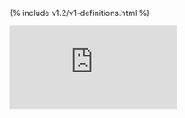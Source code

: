 <!-- BEGIN MUNGE: UNVERSIONED_WARNING -->


<!-- END MUNGE: UNVERSIONED_WARNING -->
<!-- needed for gh-pages to render html files when imported -->
{% include v1.2/v1-definitions.html %}






<!-- BEGIN MUNGE: IS_VERSIONED -->
<!-- TAG IS_VERSIONED -->
<!-- END MUNGE: IS_VERSIONED -->


<!-- BEGIN MUNGE: GENERATED_ANALYTICS -->
[![Analytics](https://kubernetes-site.appspot.com/UA-36037335-10/GitHub/docs/api-reference/v1/definitions.md?pixel)]()
<!-- END MUNGE: GENERATED_ANALYTICS -->
